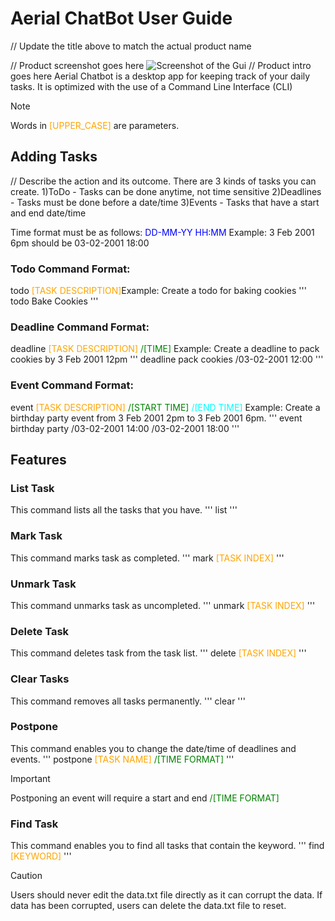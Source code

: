 # Aerial ChatBot User Guide

// Update the title above to match the actual product name

// Product screenshot goes here
![Screenshot of the Gui](https://reganchoy.github.io/ip/Ui.png)
// Product intro goes here
Aerial Chatbot is a desktop app for keeping track of your daily tasks. It is optimized with the use of a Command Line Interface (CLI)

> [!NOTE]
> Words in <span style="color:orange">[UPPER_CASE]</span> are parameters.

## Adding Tasks

// Describe the action and its outcome.
There are 3 kinds of tasks you can create.
1)ToDo - Tasks can be done anytime, not time sensitive
2)Deadlines - Tasks must be done before a date/time
3)Events - Tasks that have a start and end date/time

Time format must be as follows:
<span style="color:blue">
DD-MM-YY HH:MM
</span>
Example: 3 Feb 2001 6pm should be 03-02-2001 18:00

### Todo Command Format: 
todo <span style="color:orange">[TASK DESCRIPTION]</span>Example: Create a todo for baking cookies
'''
todo Bake Cookies
'''

### Deadline Command Format: 
deadline <span style="color:orange">[TASK DESCRIPTION]</span> <span style="color:green">/[TIME]</span>
Example: Create a deadline to pack cookies by 3 Feb 2001 12pm
'''
deadline pack cookies /03-02-2001 12:00
'''

### Event Command Format: 
event <span style="color:orange">[TASK DESCRIPTION]</span> <span style="color:green">/[START TIME]</span> <span style="color:cyan">/[END TIME]</span>
Example: Create a birthday party event from 3 Feb 2001 2pm to 3 Feb 2001 6pm.
'''
event birthday party /03-02-2001 14:00 /03-02-2001 18:00
'''

## Features

### List Task
This command lists all the tasks that you have.
'''
list
'''

### Mark Task
This command marks task as completed.
'''
mark <span style="color:orange">[TASK INDEX]</span>
'''

### Unmark Task
This command unmarks task as uncompleted.
'''
unmark <span style="color:orange">[TASK INDEX]</span>
'''

### Delete Task
This command deletes task from the task list.
'''
delete <span style="color:orange">[TASK INDEX]</span>
'''

### Clear Tasks
This command removes all tasks permanently.
'''
clear
'''

### Postpone
This command enables you to change the date/time of deadlines and events.
'''
postpone <span style="color:orange">[TASK NAME]</span> <span style="color:green">/[TIME FORMAT]</span>
'''
> [!IMPORTANT]
> Postponing an event will require a start and end <span style="color:green">/[TIME FORMAT]</span>

### Find Task
This command enables you to find all tasks that contain the keyword.
'''
find <span style="color:orange">[KEYWORD]</span>
'''


> [!CAUTION]
> Users should never edit the data.txt file directly as it can corrupt the data.
> If data has been corrupted, users can delete the data.txt file to reset.